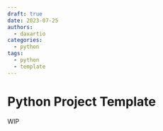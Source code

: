 ```yaml
---
draft: true
date: 2023-07-25
authors:
  - daxartio
categories:
  - python
tags:
  - python
  - template
---
```


# Python Project Template

WIP
